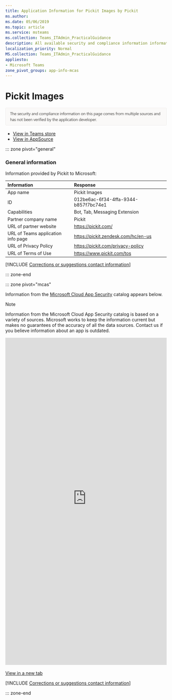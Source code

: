 ```yaml
---
title: Application Information for Pickit Images by Pickit
ms.author: 
ms.date: 05/06/2019
ms.topic: article
ms.service: msteams
ms.collection: Teams_ITAdmin_PracticalGuidance
description: All available security and compliance information information for Pickit Images, its data handling policies, its Microsoft Cloud App Security app catalog information, and security/compliance information in the CSA STAR registry.
localization_priority: Normal
MS.collection: Teams_ITAdmin_PracticalGuidance
appliesto:
- Microsoft Teams
zone_pivot_groups: app-info-mcas
---
```

# Pickit Images

<p></p><img alt="Non-attested image" src="./images/unattested.png" width="650"/>

* <a href="https://teams.microsoft.com/l/app/012be6ac-6f34-4ffa-9344-b857f7bc74e1" target="_blank">View in Teams store</a>
* <a href="https://appsource.microsoft.com/en-us/product/office/WA104381391" target="_blank">View in AppSource</a>

::: zone pivot="general"

### General information

Information provided by Pickit to Microsoft:

| **Information** | **Response** |
|:----------------|:-------------|
| App name | Pickit Images |
| ID | 012be6ac-6f34-4ffa-9344-b857f7bc74e1 |
| Capabilities | Bot, Tab, Messaging Extension |
| Partner company name | Pickit |
| URL of partner website | <https://pickit.com/> |
| URL of Teams application info page | <https://pickit.zendesk.com/hc/en-us> |
| URL of Privacy Policy | <https://pickit.com/privacy-policy> |
| URL of Terms of Use | <https://www.pickit.com/tos> |

 [!INCLUDE [Corrections or suggestions contact information](./includes/corrections-or-suggestions.md)]

::: zone-end


::: zone pivot="mcas"

Information from the [Microsoft Cloud App Security](https://www.microsoft.com/en-us/enterprise-mobility-security/cloud-app-security) catalog appears below.

> [!NOTE]
> Information from the Microsoft Cloud App Security catalog is based on a variety of sources. Microsoft works to keep the information current but makes no guarantees of the accuracy of all the data sources. Contact us if you believe information about an app is outdated.

<iframe height='1020' title='Microsoft Cloud App Security Information' src='https://3ca685143b5b46b4b0e5266dadf2e97c.codepen.website/#/dashboard/27551' frameborder='no'  style='width: 100%;'></iframe>

<a href="https://3ca685143b5b46b4b0e5266dadf2e97c.codepen.website/#/dashboard/27551" target="_blank">View in a new tab</a>

[!INCLUDE [Corrections or suggestions contact information](./includes/corrections-or-suggestions.md)]

::: zone-end

